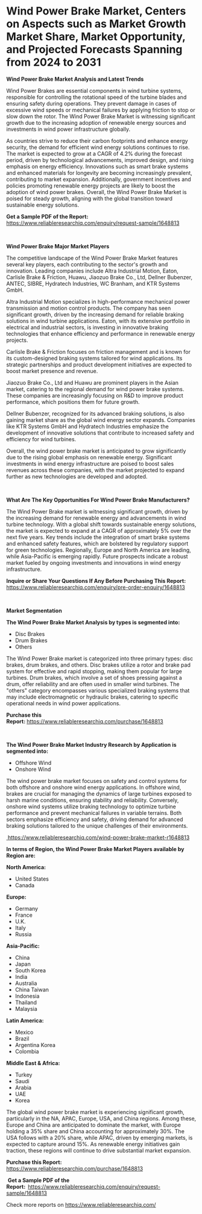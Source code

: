 <p><h1>Wind Power Brake Market, Centers on Aspects such as Market Growth Market Share, Market Opportunity, and Projected Forecasts Spanning from 2024 to 2031</h1></p><p><strong>Wind Power Brake Market Analysis and Latest Trends</strong></p>
<p><p>Wind Power Brakes are essential components in wind turbine systems, responsible for controlling the rotational speed of the turbine blades and ensuring safety during operations. They prevent damage in cases of excessive wind speeds or mechanical failures by applying friction to stop or slow down the rotor. The Wind Power Brake Market is witnessing significant growth due to the increasing adoption of renewable energy sources and investments in wind power infrastructure globally.</p><p>As countries strive to reduce their carbon footprints and enhance energy security, the demand for efficient wind energy solutions continues to rise. The market is expected to grow at a CAGR of 4.2% during the forecast period, driven by technological advancements, improved design, and rising emphasis on energy efficiency. Innovations such as smart brake systems and enhanced materials for longevity are becoming increasingly prevalent, contributing to market expansion. Additionally, government incentives and policies promoting renewable energy projects are likely to boost the adoption of wind power brakes. Overall, the Wind Power Brake Market is poised for steady growth, aligning with the global transition toward sustainable energy solutions.</p></p>
<p><strong>Get a Sample PDF of the Report:&nbsp;</strong> <a href="https://www.reliableresearchiq.com/enquiry/request-sample/1648813?utm_campaign=1117&utm_medium=2&utm_source=Github&utm_content=ia&utm_term=29122024&utm_id=wind-power-brake">https://www.reliableresearchiq.com/enquiry/request-sample/1648813</a></p>
<p>&nbsp;</p>
<p><strong>Wind Power Brake Major Market Players</strong></p>
<p><p>The competitive landscape of the Wind Power Brake Market features several key players, each contributing to the sector's growth and innovation. Leading companies include Altra Industrial Motion, Eaton, Carlisle Brake & Friction, Huawu, Jiaozuo Brake Co., Ltd, Dellner Bubenzer, ANTEC, SIBRE, Hydratech Industries, WC Branham, and KTR Systems GmbH.</p><p>Altra Industrial Motion specializes in high-performance mechanical power transmission and motion control products. The company has seen significant growth, driven by the increasing demand for reliable braking solutions in wind turbine applications. Eaton, with its extensive portfolio in electrical and industrial sectors, is investing in innovative braking technologies that enhance efficiency and performance in renewable energy projects.</p><p>Carlisle Brake & Friction focuses on friction management and is known for its custom-designed braking systems tailored for wind applications. Its strategic partnerships and product development initiatives are expected to boost market presence and revenue.</p><p>Jiaozuo Brake Co., Ltd and Huawu are prominent players in the Asian market, catering to the regional demand for wind power brake systems. These companies are increasingly focusing on R&D to improve product performance, which positions them for future growth.</p><p>Dellner Bubenzer, recognized for its advanced braking solutions, is also gaining market share as the global wind energy sector expands. Companies like KTR Systems GmbH and Hydratech Industries emphasize the development of innovative solutions that contribute to increased safety and efficiency for wind turbines.</p><p>Overall, the wind power brake market is anticipated to grow significantly due to the rising global emphasis on renewable energy. Significant investments in wind energy infrastructure are poised to boost sales revenues across these companies, with the market projected to expand further as new technologies are developed and adopted.</p></p>
<p>&nbsp;</p>
<p><strong>What Are The Key Opportunities For Wind Power Brake Manufacturers?</strong></p>
<p><p>The Wind Power Brake market is witnessing significant growth, driven by the increasing demand for renewable energy and advancements in wind turbine technology. With a global shift towards sustainable energy solutions, the market is expected to expand at a CAGR of approximately 5% over the next five years. Key trends include the integration of smart brake systems and enhanced safety features, which are bolstered by regulatory support for green technologies. Regionally, Europe and North America are leading, while Asia-Pacific is emerging rapidly. Future prospects indicate a robust market fueled by ongoing investments and innovations in wind energy infrastructure.</p></p>
<p><strong>Inquire or Share Your Questions If Any Before Purchasing This Report:</strong> <a href="https://www.reliableresearchiq.com/enquiry/pre-order-enquiry/1648813?utm_campaign=1117&utm_medium=2&utm_source=Github&utm_content=ia&utm_term=29122024&utm_id=wind-power-brake">https://www.reliableresearchiq.com/enquiry/pre-order-enquiry/1648813</a></p>
<p>&nbsp;</p>
<p><strong>Market Segmentation</strong></p>
<p><strong>The Wind Power Brake Market Analysis by types is segmented into:</strong></p>
<p><ul><li>Disc Brakes</li><li>Drum Brakes</li><li>Others</li></ul></p>
<p><p>The Wind Power Brake market is categorized into three primary types: disc brakes, drum brakes, and others. Disc brakes utilize a rotor and brake pad system for effective and rapid stopping, making them popular for large turbines. Drum brakes, which involve a set of shoes pressing against a drum, offer reliability and are often used in smaller wind turbines. The "others" category encompasses various specialized braking systems that may include electromagnetic or hydraulic brakes, catering to specific operational needs in wind power applications.</p></p>
<p><strong>Purchase this Report:&nbsp;</strong><a href="https://www.reliableresearchiq.com/purchase/1648813?utm_campaign=1117&utm_medium=2&utm_source=Github&utm_content=ia&utm_term=29122024&utm_id=wind-power-brake">https://www.reliableresearchiq.com/purchase/1648813</a></p>
<p>&nbsp;</p>
<p><strong>The Wind Power Brake Market Industry Research by Application is segmented into:</strong></p>
<p><ul><li>Offshore Wind</li><li>Onshore Wind</li></ul></p>
<p><p>The wind power brake market focuses on safety and control systems for both offshore and onshore wind energy applications. In offshore wind, brakes are crucial for managing the dynamics of large turbines exposed to harsh marine conditions, ensuring stability and reliability. Conversely, onshore wind systems utilize braking technology to optimize turbine performance and prevent mechanical failures in variable terrains. Both sectors emphasize efficiency and safety, driving demand for advanced braking solutions tailored to the unique challenges of their environments.</p></p>
<p><a href="https://www.reliableresearchiq.com/wind-power-brake-market-r1648813?utm_campaign=1117&utm_medium=2&utm_source=Github&utm_content=ia&utm_term=29122024&utm_id=wind-power-brake">&nbsp;https://www.reliableresearchiq.com/wind-power-brake-market-r1648813</a></p>
<p><strong>In terms of Region, the Wind Power Brake Market Players available by Region are:</strong></p>
<p>
    <p> <strong> North America: </strong>
        <ul>
            <li>United States</li>
            <li>Canada</li>
        </ul>
        </p> 
    <p> <strong> Europe: </strong>
        <ul>
            <li>Germany</li>
            <li>France</li>
            <li>U.K.</li>
            <li>Italy</li>
            <li>Russia</li>
        </ul>
        </p> 
    <p> <strong> Asia-Pacific: </strong>
        <ul>
            <li>China</li>
            <li>Japan</li>
            <li>South Korea</li>
            <li>India</li>
            <li>Australia</li>
            <li>China Taiwan</li>
            <li>Indonesia</li>
            <li>Thailand</li>
            <li>Malaysia</li>
        </ul>
        </p> 
    <p> <strong> Latin America: </strong>
        <ul>
            <li>Mexico</li>
            <li>Brazil</li>
            <li>Argentina Korea</li>
            <li>Colombia</li>
        </ul>
        </p> 
    <p> <strong> Middle East & Africa: </strong>
        <ul>
            <li>Turkey</li>
            <li>Saudi</li>
            <li>Arabia</li>
            <li>UAE</li>
            <li>Korea</li>
        </ul>
    </p>
    </p>
<p><p>The global wind power brake market is experiencing significant growth, particularly in the NA, APAC, Europe, USA, and China regions. Among these, Europe and China are anticipated to dominate the market, with Europe holding a 35% share and China accounting for approximately 30%. The USA follows with a 20% share, while APAC, driven by emerging markets, is expected to capture around 15%. As renewable energy initiatives gain traction, these regions will continue to drive substantial market expansion.</p></p>
<p><strong>Purchase this Report: </strong><a href="https://www.reliableresearchiq.com/purchase/1648813?utm_campaign=1117&utm_medium=2&utm_source=Github&utm_content=ia&utm_term=29122024&utm_id=wind-power-brake">https://www.reliableresearchiq.com/purchase/1648813</a></p>
<p>&nbsp;<strong>Get a Sample PDF of the Report:&nbsp;&nbsp;</strong><a href="https://www.reliableresearchiq.com/enquiry/request-sample/1648813?utm_campaign=1117&utm_medium=2&utm_source=Github&utm_content=ia&utm_term=29122024&utm_id=wind-power-brake">https://www.reliableresearchiq.com/enquiry/request-sample/1648813</a></p>
<p><strong></strong></p>
<p>Check more reports on <a href="https://www.reliableresearchiq.com/?utm_campaign=1117&utm_medium=2&utm_source=Github&utm_content=ia&utm_term=29122024&utm_id=wind-power-brake">https://www.reliableresearchiq.com/</a></p>